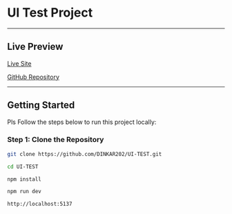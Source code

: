 # UI Test Project

---

## Live Preview

 [Live Site](https://ui-testing-beta.vercel.app)

 [GitHub Repository](https://github.com/DINKAR202/UI-TEST)

---

## Getting Started

Pls Follow the steps below to run this project locally:

###  Step 1: Clone the Repository

```bash
git clone https://github.com/DINKAR202/UI-TEST.git

cd UI-TEST

npm install

npm run dev

http://localhost:5137
